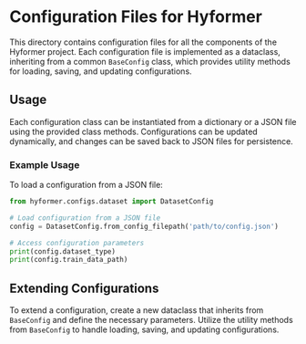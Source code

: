 # Configuration Files for Hyformer

This directory contains configuration files for all the components of the Hyformer project. Each configuration file is implemented as a dataclass, inheriting from a common `BaseConfig` class, which provides utility methods for loading, saving, and updating configurations.

## Usage

Each configuration class can be instantiated from a dictionary or a JSON file using the provided class methods. Configurations can be updated dynamically, and changes can be saved back to JSON files for persistence.

### Example Usage
To load a configuration from a JSON file:
```python
from hyformer.configs.dataset import DatasetConfig

# Load configuration from a JSON file
config = DatasetConfig.from_config_filepath('path/to/config.json')

# Access configuration parameters
print(config.dataset_type)
print(config.train_data_path)
```

## Extending Configurations

To extend a configuration, create a new dataclass that inherits from `BaseConfig` and define the necessary parameters. Utilize the utility methods from `BaseConfig` to handle loading, saving, and updating configurations.
